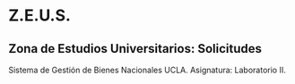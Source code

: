 # Z.E.U.S.
## Zona de Estudios Universitarios: Solicitudes
Sistema de Gestión de Bienes Nacionales UCLA. 
Asignatura: Laboratorio II.
